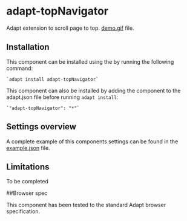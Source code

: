 # adapt-topNavigator

Adapt extension to scroll page to top.
[demo.gif](https://github.com/NayanKhedkar/adapt-topNavigator/blob/master/topNavigator.gif) file.

## Installation
This component can be installed using the  by running the following command:

    `adapt install adapt-topNavigator`

This component can also be installed by adding the component to the adapt.json file before running `adapt install`:

    `"adapt-topNavigator": "*"`

## Settings overview

A complete example of this components settings can be found in the [example.json](https://github.com/NayanKhedkar/adapt-topNavigator/blob/master/example.json) file.

## Limitations

To be completed

##Browser spec

This component has been tested to the standard Adapt browser specification.
